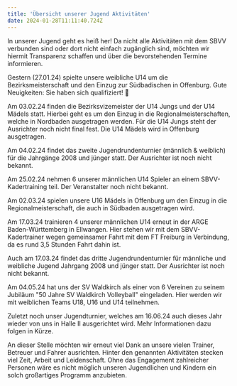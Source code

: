 ```yaml
---
title: 'Übersicht unserer Jugend Aktivitäten'
date: 2024-01-28T11:11:40.724Z
---
```

In unserer Jugend geht es heiß her! Da nicht alle Aktivitäten mit dem SBVV verbunden sind oder dort nicht einfach zugänglich sind, möchten wir hiermit Transparenz schaffen und über die bevorstehenden Termine informieren.

Gestern (27.01.24) spielte unsere weibliche U14 um die Bezirksmeisterschaft und den Einzug zur Südbadischen in Offenburg. Gute Neuigkeiten: Sie haben sich qualifiziert! 🥳

Am 03.02.24 finden die Bezirksvizemeister der U14 Jungs und der U14 Mädels statt. Hierbei geht es um den Einzug in die Regionalmeisterschaften, welche in Nordbaden ausgetragen werden. Für die U14 Jungs steht der Ausrichter noch nicht final fest. Die U14 Mädels wird in Offenburg ausgetragen.

Am 04.02.24 findet das zweite Jugendrundenturnier (männlich & weiblich) für die Jahrgänge 2008 und jünger statt. Der Ausrichter ist noch nicht bekannt.

Am 25.02.24 nehmen 6 unserer männlichen U14 Spieler an einem SBVV-Kadertraining teil. Der Veranstalter noch nicht bekannt.

⁠Am 02.03.24 spielen unsere U16 Mädels in Offenburg um den Einzug in die Regionalmeisterschaft, die auch in Südbaden ausgetragen wird.

Am 17.03.24 trainieren 4 unserer männlichen U14 erneut in der ARGE Baden-Württemberg in Ellwangen. Hier stehen wir mit dem SBVV-Kadertrainer wegen gemeinsamer Fahrt mit dem FT Freiburg in Verbindung, da es rund 3,5 Stunden Fahrt dahin ist.

Auch am 17.03.24 findet das dritte Jugendrundenturnier für männliche und weibliche Jugend Jahrgang 2008 und jünger statt. Der Ausrichter ist noch nicht bekannt.

Am 04.05.24 hat uns der SV Waldkirch als einer von 6 Vereinen zu seinem Jubiläum "50 Jahre SV Waldkirch Volleyball" eingeladen. Hier werden wir mit weiblichen Teams U18, U16 und U14 teilnehmen.

Zuletzt noch unser Jugendturnier, welches am 16.06.24 auch dieses Jahr wieder von uns in Halle II ausgerichtet wird. Mehr Informationen dazu folgen in Kürze.


An dieser Stelle möchten wir erneut viel Dank an unsere vielen Trainer, Betreuer und Fahrer ausrichten. Hinter den genannten Aktivitäten stecken viel Zeit, Arbeit und Leidenschaft. Ohne das Engagement zahlreicher Personen wäre es nicht möglich unseren Jugendlichen und Kindern ein solch großartiges Programm anzubieten.
